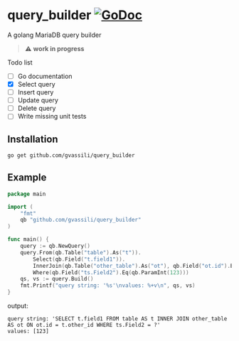 # query_builder [![GoDoc](https://godoc.org/github.com/gvassili/query_builder?status.svg)](https://godoc.org/github.com/gvassili/query_builder)

A golang MariaDB query builder


> :warning: **work in progress**

Todo list
- [ ] Go documentation
- [X] Select query
- [ ] Insert query
- [ ] Update query
- [ ] Delete query
- [ ] Write missing unit tests

## Installation
``` sh
go get github.com/gvassili/query_builder
```

## Example
``` go
package main

import (
    "fmt"
    qb "github.com/gvassili/query_builder"
)

func main() {
	query := qb.NewQuery()
	query.From(qb.Table("table").As("t")).
		Select(qb.Field("t.field1")).
		InnerJoin(qb.Table("other_table").As("ot"), qb.Field("ot.id").Eq(Field("t.other_id"))).
		Where(qb.Field("ts.Field2").Eq(qb.ParamInt(123)))
	qs, vs := query.Build()
	fmt.Printf("query string: '%s'\nvalues: %+v\n", qs, vs)
}
```
output:
```
query string: 'SELECT t.field1 FROM table AS t INNER JOIN other_table AS ot ON ot.id = t.other_id WHERE ts.Field2 = ?'
values: [123]
```